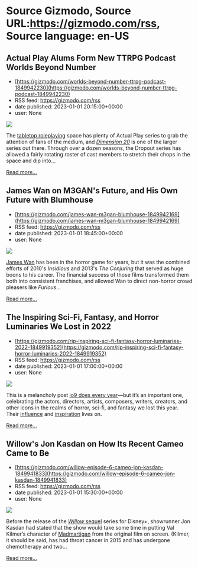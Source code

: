 # Source Gizmodo, Source URL:https://gizmodo.com/rss, Source language: en-US

## Actual Play Alums Form New TTRPG Podcast Worlds Beyond Number
 - [https://gizmodo.com/worlds-beyond-number-ttrpg-podcast-1849942230](https://gizmodo.com/worlds-beyond-number-ttrpg-podcast-1849942230)
 - RSS feed: https://gizmodo.com/rss
 - date published: 2023-01-01 20:15:00+00:00
 - user: None

<img src="https://i.kinja-img.com/gawker-media/image/upload/s--OtU5cMBT--/c_fit,fl_progressive,q_80,w_636/464712daaec29cc6a2fd5e569e861ede.jpg" /><p>The <a href="https://gizmodo.com/the-gaming-shelf-lord-of-the-rings-new-games-1849916215">tabletop roleplaying</a> space has plenty of Actual Play series to grab the attention of fans of the medium, and <a href="https://gizmodo.com/dimension-20-starstruck-odyssey-actual-play-ttrpg-1848866119"><em>Dimension 20</em></a> is one of the larger series out there. Through over a dozen seasons, the Dropout series has allowed a fairly rotating roster of cast members to stretch their chops in the space and dip into…</p><p><a href="https://gizmodo.com/worlds-beyond-number-ttrpg-podcast-1849942230">Read more...</a></p>

## James Wan on M3GAN's Future, and His Own Future with Blumhouse
 - [https://gizmodo.com/james-wan-m3gan-blumhouse-1849942169](https://gizmodo.com/james-wan-m3gan-blumhouse-1849942169)
 - RSS feed: https://gizmodo.com/rss
 - date published: 2023-01-01 18:45:00+00:00
 - user: None

<img src="https://i.kinja-img.com/gawker-media/image/upload/s--wWxF3cto--/c_fit,fl_progressive,q_80,w_636/7ebe72461b168a63084edad93aaceed7.jpg" /><p><a href="https://gizmodo.com/oh-absolutely-not-malignant-trailer-1847328597">James Wan</a> has been in the horror game for years, but it was the combined efforts of 2010's <em>Insidious </em>and 2013's <em>The Conjuring </em>that served as huge boons to his career. The financial success of those films transformed them both into consistent  franchises, and allowed Wan to direct non-horror crowd pleasers like <em>Furious</em>…</p><p><a href="https://gizmodo.com/james-wan-m3gan-blumhouse-1849942169">Read more...</a></p>

## The Inspiring Sci-Fi, Fantasy, and Horror Luminaries We Lost in 2022
 - [https://gizmodo.com/rip-inspiring-sci-fi-fantasy-horror-luminaries-2022-1849919352](https://gizmodo.com/rip-inspiring-sci-fi-fantasy-horror-luminaries-2022-1849919352)
 - RSS feed: https://gizmodo.com/rss
 - date published: 2023-01-01 17:00:00+00:00
 - user: None

<img src="https://i.kinja-img.com/gawker-media/image/upload/s--uFfpc_az--/c_fit,fl_progressive,q_80,w_636/93e187ed7eb3942fc41caa369c689a3c.png" /><p>This is a melancholy post <a href="https://gizmodo.com/the-creative-and-inspiring-people-we-lost-in-2021-1848282444">io9 does every year</a>—but it’s an important one, celebrating the actors, directors, artists, composers, writers, creators, and other icons in the realms of horror, sci-fi, and fantasy we lost this year. Their <a href="https://gizmodo.com/nichelle-nichols-star-trek-ashes-going-to-space-1849456776">influence</a> and <a href="https://gizmodo.com/dc-pride-2022-batman-kevin-conroy-aids-lgbtq-1849047992">inspiration</a> lives on.</p><p><a href="https://gizmodo.com/rip-inspiring-sci-fi-fantasy-horror-luminaries-2022-1849919352">Read more...</a></p>

## Willow's Jon Kasdan on How Its Recent Cameo Came to Be
 - [https://gizmodo.com/willow-episode-6-cameo-jon-kasdan-1849941833](https://gizmodo.com/willow-episode-6-cameo-jon-kasdan-1849941833)
 - RSS feed: https://gizmodo.com/rss
 - date published: 2023-01-01 15:30:00+00:00
 - user: None

<img src="https://i.kinja-img.com/gawker-media/image/upload/s--88WQTBWi--/c_fit,fl_progressive,q_80,w_636/363813b4a16f63dfb3d2eaba7de6a174.jpg" /><p>Before the release of the <a href="https://gizmodo.com/d23-expo-willow-lucasfilm-disney-plus-1849521269"><em>Willow </em>sequel</a> series for Disney+, showrunner Jon Kasdan had stated that the show would take some time in putting Val Kilmer’s character of <a href="https://gizmodo.com/willow-star-wars-celebration-skeleton-crew-supergirl-mu-1848929098">Madmartigan</a> from the original film on screen. (Kilmer, it should be said, has had throat cancer in 2015 and has undergone chemotherapy and two…</p><p><a href="https://gizmodo.com/willow-episode-6-cameo-jon-kasdan-1849941833">Read more...</a></p>
